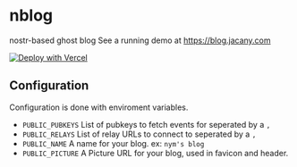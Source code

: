 # nblog
nostr-based ghost blog
See a running demo at https://blog.jacany.com

[![Deploy with Vercel](https://vercel.com/button)](https://vercel.com/new/clone?repository-url=https%3A%2F%2Fgithub.com%2Fjacany%2Fnblog&env=PUBLIC_PUBKEYS,PUBLIC_RELAYS,PUBLIC_NAME,PUBLIC_PICTURE&envDescription=nblog%20configuration&envLink=https%3A%2F%2Fgithub.com%2Fjacany%2Fnblog%23configuration&project-name=nblog&repository-name=my-nblog)

## Configuration
Configuration is done with enviroment variables.
* `PUBLIC_PUBKEYS` List of pubkeys to fetch events for seperated by a `,`
* `PUBLIC_RELAYS` List of relay URLs to connect to seperated by a `,`
* `PUBLIC_NAME` A name for your blog. ex: `nym's blog`
* `PUBLIC_PICTURE` A Picture URL for your blog, used in favicon and header.
